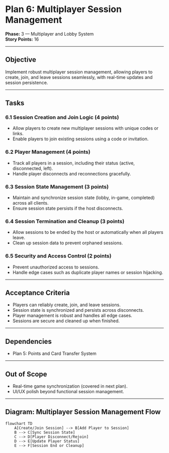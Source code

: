 # Plan 6: Multiplayer Session Management

**Phase:** 3 — Multiplayer and Lobby System  
**Story Points:** 16

---

## Objective

Implement robust multiplayer session management, allowing players to create, join, and leave sessions seamlessly, with real-time updates and session persistence.

---

## Tasks

### 6.1 Session Creation and Join Logic (4 points)
- Allow players to create new multiplayer sessions with unique codes or links.
- Enable players to join existing sessions using a code or invitation.

### 6.2 Player Management (4 points)
- Track all players in a session, including their status (active, disconnected, left).
- Handle player disconnects and reconnections gracefully.

### 6.3 Session State Management (3 points)
- Maintain and synchronize session state (lobby, in-game, completed) across all clients.
- Ensure session state persists if the host disconnects.

### 6.4 Session Termination and Cleanup (3 points)
- Allow sessions to be ended by the host or automatically when all players leave.
- Clean up session data to prevent orphaned sessions.

### 6.5 Security and Access Control (2 points)
- Prevent unauthorized access to sessions.
- Handle edge cases such as duplicate player names or session hijacking.

---

## Acceptance Criteria

- Players can reliably create, join, and leave sessions.
- Session state is synchronized and persists across disconnects.
- Player management is robust and handles all edge cases.
- Sessions are secure and cleaned up when finished.

---

## Dependencies

- Plan 5: Points and Card Transfer System

---

## Out of Scope

- Real-time game synchronization (covered in next plan).
- UI/UX polish beyond functional session management.

---

## Diagram: Multiplayer Session Management Flow

```mermaid
flowchart TD
    A[Create/Join Session] --> B[Add Player to Session]
    B --> C[Sync Session State]
    C --> D[Player Disconnect/Rejoin]
    D --> E[Update Player Status]
    E --> F[Session End or Cleanup]